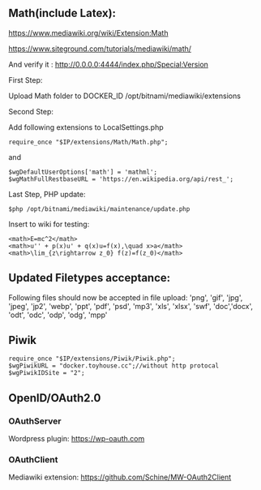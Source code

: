 ## Math(include Latex):

https://www.mediawiki.org/wiki/Extension:Math

https://www.siteground.com/tutorials/mediawiki/math/

And verify it : http://0.0.0.0:4444/index.php/Special:Version

First Step:

Upload Math folder to DOCKER_ID /opt/bitnami/mediawiki/extensions

Second Step:

Add following extensions to LocalSettings.php
```
require_once "$IP/extensions/Math/Math.php";
```

and

```
$wgDefaultUserOptions['math'] = 'mathml';
$wgMathFullRestbaseURL = 'https://en.wikipedia.org/api/rest_';
```

Last Step, PHP update:

```
$php /opt/bitnami/mediawiki/maintenance/update.php
```

Insert to wiki for testing:

```
<math>E=mc^2</math>
<math>u'' + p(x)u' + q(x)u=f(x),\quad x>a</math>
<math>\lim_{z\rightarrow z_0} f(z)=f(z_0)</math>
```

## Updated Filetypes acceptance: 
Following files should now be accepted in file upload: 'png', 'gif', 'jpg', 'jpeg', 'jp2', 'webp', 'ppt', 'pdf', 'psd',
    'mp3', 'xls', 'xlsx', 'swf', 'doc','docx', 'odt', 'odc', 'odp', 'odg', 'mpp'


## Piwik
```
require_once "$IP/extensions/Piwik/Piwik.php";
$wgPiwikURL = "docker.toyhouse.cc";//without http protocal
$wgPiwikIDSite = "2";
```
## OpenID/OAuth2.0

### OAuthServer

Wordpress plugin: https://wp-oauth.com

### OAuthClient

Mediawiki extension: https://github.com/Schine/MW-OAuth2Client


